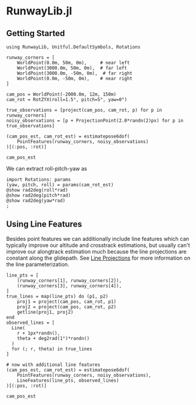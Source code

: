 # RunwayLib.jl

## Getting Started

```@example gettingstarted
using RunwayLib, Unitful.DefaultSymbols, Rotations

runway_corners = [
    WorldPoint(0.0m, 50m, 0m),     # near left
    WorldPoint(3000.0m, 50m, 0m),  # far left
    WorldPoint(3000.0m, -50m, 0m),  # far right
    WorldPoint(0.0m, -50m, 0m),    # near right
]

cam_pos = WorldPoint(-2000.0m, 12m, 150m)
cam_rot = RotZYX(roll=1.5°, pitch=5°, yaw=0°)

true_observations = [project(cam_pos, cam_rot, p) for p in runway_corners]
noisy_observations = [p + ProjectionPoint(2.0*randn(2)px) for p in true_observations]

(cam_pos_est, cam_rot_est) = estimatepose6dof(
    PointFeatures(runway_corners, noisy_observations)
)[(:pos, :rot)]

cam_pos_est
```

We can extract roll-pitch-yaw as
```@example gettingstarted
import Rotations: params
(yaw, pitch, roll) = params(cam_rot_est)
@show rad2deg(roll*rad)
@show rad2deg(pitch*rad)
@show rad2deg(yaw*rad)
;
```

## Using Line Features
Besides point features we can additionally include line features which can typically improve
our altitude and crosstrack estimations, but usually can't improve our alongtrack estimation much because the line projections are constant along the glidepath.
See [Line Projections](@ref) for more information on the line parameterization.

```@example gettingstarted
line_pts = [
    (runway_corners[1], runway_corners[2]),
    (runway_corners[3], runway_corners[4]),
]
true_lines = map(line_pts) do (p1, p2)
    proj1 = project(cam_pos, cam_rot, p1)
    proj2 = project(cam_pos, cam_rot, p2)
    getline(proj1, proj2)
end
observed_lines = [
  Line(
    r + 1px*randn(),
    theta + deg2rad(1°)*randn()
  )
  for (; r, theta) in true_lines
]

# now with additional line features
(cam_pos_est, cam_rot_est) = estimatepose6dof(
    PointFeatures(runway_corners, noisy_observations),
    LineFeatures(line_pts, observed_lines)
)[(:pos, :rot)]

cam_pos_est
```
